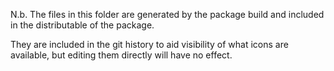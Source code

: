N.b. The files in this folder are generated by the package build and included in the distributable of the package.

They are included in the git history to aid visibility of what icons are available, but editing them directly will have no effect.
